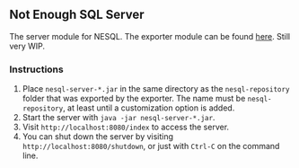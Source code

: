 ## Not Enough SQL Server

The server module for NESQL. The exporter module can be found
[here](https://github.com/D-Cysteine/nesql-exporter). Still very WIP.

### Instructions

1. Place `nesql-server-*.jar` in the same directory as the `nesql-repository`
   folder that was exported by the exporter. The name must be
   `nesql-repository`, at least until a customization option is added.
2. Start the server with `java -jar nesql-server-*.jar`.
3. Visit `http://localhost:8080/index` to access the server.
4. You can shut down the server by visiting `http://localhost:8080/shutdown`, or
   just with `Ctrl-C` on the command line.
